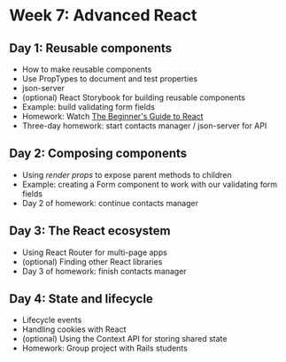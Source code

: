 # Week 7: Advanced React

## Day 1: Reusable components

* How to make reusable components
* Use PropTypes to document and test properties
* json-server
* (optional) React Storybook for building reusable components
* Example: build validating form fields
* Homework: Watch [The Beginner's Guide to React](https://egghead.io/courses/the-beginner-s-guide-to-react)
* Three-day homework: start contacts manager / json-server for API

## Day 2: Composing components

* Using _render props_ to expose parent methods to children
* Example: creating a Form component to work with our validating form fields
* Day 2 of homework: continue contacts manager

## Day 3: The React ecosystem

* Using React Router for multi-page apps
* (optional) Finding other React libraries
* Day 3 of homework: finish contacts manager

## Day 4: State and lifecycle

* Lifecycle events
* Handling cookies with React
* (optional) Using the Context API for storing shared state
* Homework: Group project with Rails students
